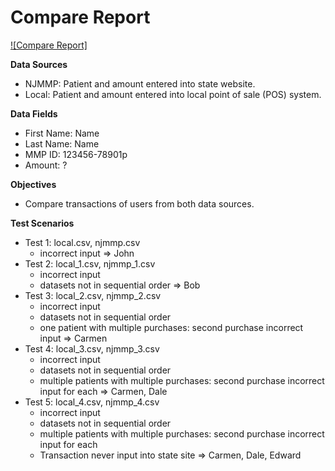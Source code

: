 # Compare Report

[![Compare Report]]({https://drive.google.com/file/d/1Bcfc_PTJhZfEWHpIIe1Ab7w_u-A3wuNY/view?usp=sharing} "Preview Program")

**Data Sources**
- NJMMP: Patient and amount entered into state website.
- Local: Patient and amount entered into local point of sale (POS) system.

**Data Fields**
- First Name: Name
- Last Name: Name
- MMP ID: 123456-78901p
- Amount: ?

**Objectives**
- Compare transactions of users from both data sources.

**Test Scenarios**
- Test 1: local.csv, njmmp.csv
    - incorrect input
    => John
- Test 2: local_1.csv, njmmp_1.csv
    - incorrect input
    - datasets not in sequential order
    => Bob
- Test 3: local_2.csv, njmmp_2.csv
    - incorrect input
    - datasets not in sequential order
    - one patient with multiple purchases: second purchase incorrect input
    => Carmen
- Test 4: local_3.csv, njmmp_3.csv
    - incorrect input
    - datasets not in sequential order
    - multiple patients with multiple purchases: second purchase incorrect input for each
    => Carmen, Dale
- Test 5: local_4.csv, njmmp_4.csv
    - incorrect input
    - datasets not in sequential order
    - multiple patients with multiple purchases: second purchase incorrect input for each
    - Transaction never input into state site
    => Carmen, Dale, Edward
